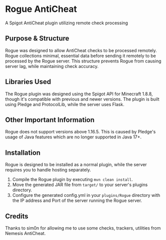 # Rogue AntiCheat

A Spigot AntiCheat plugin utilizing remote check processing

## Purpose & Structure

Rogue was designed to allow AntiCheat checks to be processed remotely. Rogue collections minimal, essential data before sending it remotely to be processed by the Rogue server. This structure prevents Rogue from causing server lag, while maintaining check accuracy.

## Libraries Used

The Rogue plugin was designed using the Spigot API for Minecraft 1.8.8, though it's compatible with previous and newer versions. The plugin is built using Pledge and ProtocolLib, while the server uses Flask.

## Other Important Information

Rogue does not support versions above 1.16.5. This is caused by Pledge's usage of Java features which are no longer supported in Java 17+.

## Installation

Rogue is designed to be installed as a normal plugin, while the server requires you to handle hosting separately.

1. Compile the Rogue plugin by executing `mvn clean install`.
2. Move the generated JAR file from `target/` to your server's plugins directory.
3. Configure the generated config.yml in your `plugins/Rogue` directory with the IP address and Port of the server running the Rogue server.

## Credits

Thanks to sim0n for allowing me to use some checks, trackers, utilities from Nemesis AntiCheat.